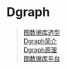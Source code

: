 # Dgraph
> [图数据库选型](https://mp.weixin.qq.com/s/uZStvVZp3UHLY3BppgaRLg)  
> [Dgraph简介](https://mp.weixin.qq.com/s/3rLTRtSWbf31aNRDs4rmoQ)  
> [Dgraph原理](https://mp.weixin.qq.com/s/rhtaVTON761wxGDqT9EIoQ)  
> [图数据库平台](https://mp.weixin.qq.com/s/CCcQSBERHC0hcrD7gkW11Q)